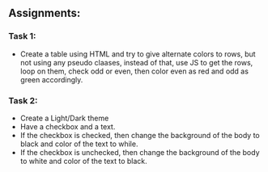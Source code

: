 ## Assignments:
### Task 1:
- Create a table using HTML and try to give alternate colors to rows, but not using any pseudo claases, instead of that, use JS to get the rows, loop on them, check odd or even, then color even as red and odd as green accordingly.

### Task 2:
- Create a Light/Dark theme
- Have a checkbox and a text.
- If the checkbox is checked, then change the background of the body to black and color of the text to while.
- If the checkbox is unchecked, then change the background of the body to white and color of the text to black.